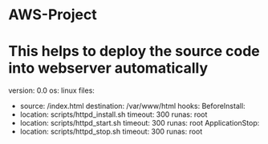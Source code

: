 # AWS-Project

# This helps to deploy the source code into webserver automatically
version: 0.0
os: linux
files:
 - source: /index.html
   destination: /var/www/html
hooks:
 BeforeInstall:
 - location: scripts/httpd_install.sh
   timeout: 300
   runas: root
 - location: scripts/httpd_start.sh
   timeout: 300
   runas: root
ApplicationStop:
 - location: scripts/httpd_stop.sh
   timeout: 300
   runas: root
